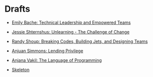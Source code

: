 # Drafts

* [Emily Bache: Technical Leadership and Empowered Teams](technical-leadership-and-empowered-teams)
* [Jessie Shternshus: Unlearning - The Challenge of Change](unlearning-the-challenge-of-change)
* [Randy Shoup: Breaking Codes, Building Jets, and Designing Teams](breaking-codes-building-jets-and-designing-teams)
* [Anjuan Simmons: Lending Privilege](lending-privilege)
* [Anjana Vakil: The Language of Programming](the-language-of-programming)

* [Skeleton](skeleton)

<!--

-->

